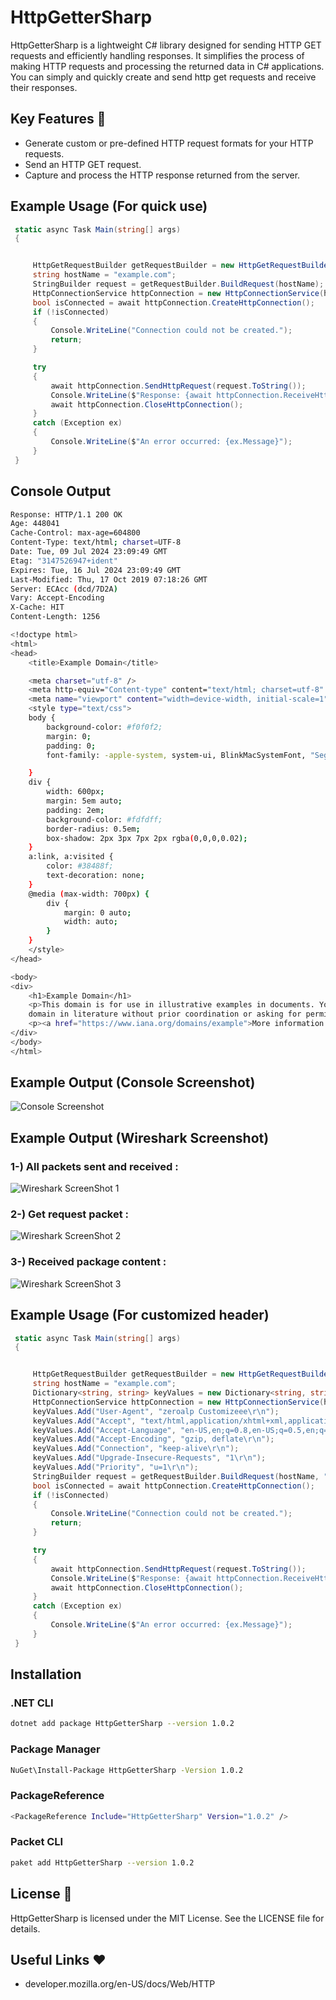 # HttpGetterSharp

HttpGetterSharp is a lightweight C# library designed for sending HTTP GET requests and efficiently handling responses. It simplifies the process of making HTTP requests and processing the returned data in C# applications.
You can simply and quickly create and send http get requests and receive their responses.

## Key Features :pushpin:

- Generate custom or pre-defined HTTP request formats for your HTTP requests.
- Send an HTTP GET request.
- Capture and process the HTTP response returned from the server.

## Example Usage (For quick use)

```csharp
 static async Task Main(string[] args)
 {


     HttpGetRequestBuilder getRequestBuilder = new HttpGetRequestBuilder();
     string hostName = "example.com";
     StringBuilder request = getRequestBuilder.BuildRequest(hostName);
     HttpConnectionService httpConnection = new HttpConnectionService(hostName);
     bool isConnected = await httpConnection.CreateHttpConnection();
     if (!isConnected)
     {
         Console.WriteLine("Connection could not be created.");
         return;
     }

     try
     {
         await httpConnection.SendHttpRequest(request.ToString());
         Console.WriteLine($"Response: {await httpConnection.ReceiveHttpResponse()}");
         await httpConnection.CloseHttpConnection();
     }
     catch (Exception ex)
     {
         Console.WriteLine($"An error occurred: {ex.Message}");
     }
 }
```

## Console Output

```bash
Response: HTTP/1.1 200 OK
Age: 448041
Cache-Control: max-age=604800
Content-Type: text/html; charset=UTF-8
Date: Tue, 09 Jul 2024 23:09:49 GMT
Etag: "3147526947+ident"
Expires: Tue, 16 Jul 2024 23:09:49 GMT
Last-Modified: Thu, 17 Oct 2019 07:18:26 GMT
Server: ECAcc (dcd/7D2A)
Vary: Accept-Encoding
X-Cache: HIT
Content-Length: 1256

<!doctype html>
<html>
<head>
    <title>Example Domain</title>

    <meta charset="utf-8" />
    <meta http-equiv="Content-type" content="text/html; charset=utf-8" />
    <meta name="viewport" content="width=device-width, initial-scale=1" />
    <style type="text/css">
    body {
        background-color: #f0f0f2;
        margin: 0;
        padding: 0;
        font-family: -apple-system, system-ui, BlinkMacSystemFont, "Segoe UI", "Open Sans", "Helvetica Neue", Helvetica, Arial, sans-serif;

    }
    div {
        width: 600px;
        margin: 5em auto;
        padding: 2em;
        background-color: #fdfdff;
        border-radius: 0.5em;
        box-shadow: 2px 3px 7px 2px rgba(0,0,0,0.02);
    }
    a:link, a:visited {
        color: #38488f;
        text-decoration: none;
    }
    @media (max-width: 700px) {
        div {
            margin: 0 auto;
            width: auto;
        }
    }
    </style>
</head>

<body>
<div>
    <h1>Example Domain</h1>
    <p>This domain is for use in illustrative examples in documents. You may use this
    domain in literature without prior coordination or asking for permission.</p>
    <p><a href="https://www.iana.org/domains/example">More information...</a></p>
</div>
</body>
</html>
```

## Example Output (Console Screenshot)

![Console Screenshot](consoleSS.jpeg)

## Example Output (Wireshark Screenshot)

### 1-) All packets sent and received :

![Wireshark ScreenShot 1](wireSharkSS1.jpeg)

### 2-) Get request packet :

![Wireshark ScreenShot 2](wireSharkSS2.jpeg)

### 3-) Received package content :

![Wireshark ScreenShot 3](wireSharkSS3.jpeg)

## Example Usage (For customized header)

```csharp
 static async Task Main(string[] args)
 {


     HttpGetRequestBuilder getRequestBuilder = new HttpGetRequestBuilder();
     string hostName = "example.com";
     Dictionary<string, string> keyValues = new Dictionary<string, string>();
     HttpConnectionService httpConnection = new HttpConnectionService(hostName);
     keyValues.Add("User-Agent", "zeroalp Customizeee\r\n");
     keyValues.Add("Accept", "text/html,application/xhtml+xml,application/xml;q=0.9,image/avif,image/webp,*/*;q=0.8\r\n");
     keyValues.Add("Accept-Language", "en-US,en;q=0.8,en-US;q=0.5,en;q=0.3\r\n");
     keyValues.Add("Accept-Encoding", "gzip, deflate\r\n");
     keyValues.Add("Connection", "keep-alive\r\n");
     keyValues.Add("Upgrade-Insecure-Requests", "1\r\n");
     keyValues.Add("Priority", "u=1\r\n");
     StringBuilder request = getRequestBuilder.BuildRequest(hostName, "1.1", keyValues);
     bool isConnected = await httpConnection.CreateHttpConnection();
     if (!isConnected)
     {
         Console.WriteLine("Connection could not be created.");
         return;
     }

     try
     {
         await httpConnection.SendHttpRequest(request.ToString());
         Console.WriteLine($"Response: {await httpConnection.ReceiveHttpResponse()}");
         await httpConnection.CloseHttpConnection();
     }
     catch (Exception ex)
     {
         Console.WriteLine($"An error occurred: {ex.Message}");
     }
 }
```

## Installation

### .NET CLI

```bash
dotnet add package HttpGetterSharp --version 1.0.2
```
### Package Manager

```bash
NuGet\Install-Package HttpGetterSharp -Version 1.0.2
```
### PackageReference

```bash
<PackageReference Include="HttpGetterSharp" Version="1.0.2" />
```
### Packet CLI

```bash
paket add HttpGetterSharp --version 1.0.2
```


## License :page_with_curl: 

HttpGetterSharp is licensed under the MIT License. See the LICENSE file for details.

## Useful Links :heart:
- developer.mozilla.org/en-US/docs/Web/HTTP
